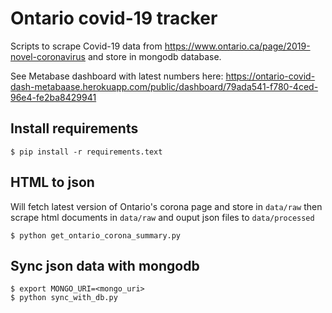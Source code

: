# Ontario covid-19 tracker

Scripts to scrape Covid-19 data from https://www.ontario.ca/page/2019-novel-coronavirus and store in mongodb database.

See Metabase dashboard with latest numbers here: https://ontario-covid-dash-metabaase.herokuapp.com/public/dashboard/79ada541-f780-4ced-96e4-fe2ba8429941

## Install requirements
```
$ pip install -r requirements.text
```

## HTML to json
Will fetch latest version of Ontario's corona page and store in `data/raw`
then scrape html documents in `data/raw` and ouput json files to
`data/processed`
```
$ python get_ontario_corona_summary.py
```

## Sync json data with mongodb
```
$ export MONGO_URI=<mongo_uri>
$ python sync_with_db.py
```
